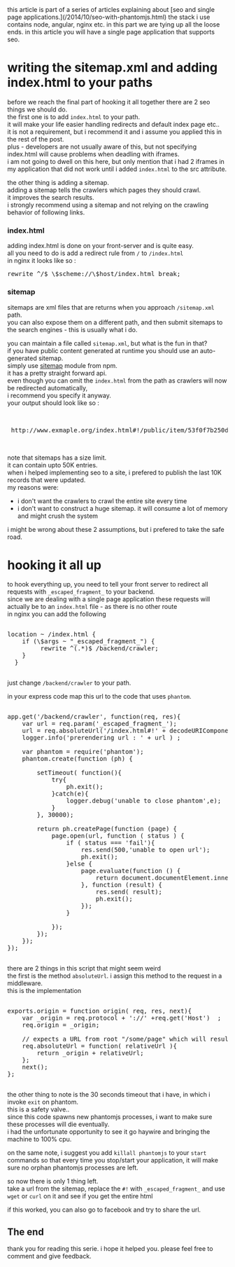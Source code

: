 <div class="mograblog">

<div class="alert alert-info alert-block">this article is part of a series of articles explaining about [seo and single page applications.](/2014/10/seo-with-phantomjs.html)  
the stack i use contains node, angular, nginx etc.  
in this part we are tying up all the loose ends.  
in this article you will have a single page application that supports seo.  
</div>

# writing the sitemap.xml and adding index.html to your paths

before we reach the final part of hooking it all together there are 2 seo things we should do.  
the first one is to add `index.html` to your path.  
it will make your life easier handling redirects and default index page etc..  
it is not a requirement, but i recommend it and i assume you applied this in the rest of the post.  
plus - developers are not usually aware of this, but not specifying index.html will cause problems when deadling with iframes.  
i am not going to dwell on this here, but only mention that i had 2 iframes in my application that did not work until i added `index.html` to the src attribute.

the other thing is adding a sitemap.  
adding a sitemap tells the crawlers which pages they should crawl.  
it improves the search results.  
i strongly recommend using a sitemap and not relying on the crawling behavior of following links.  

### index.html

adding index.html is done on your front-server and is quite easy.  
all you need to do is add a redirect rule from `/` to `/index.html`  
in nginx it looks like so :

<pre class="prettyprint">rewrite ^/$ \$scheme://\$host/index.html break;</pre>

### sitemap

sitemaps are xml files that are returns when you approach `/sitemap.xml` path.  
you can also expose them on a different path, and then submit sitemaps to the search engines - this is usually what i do.  

you can maintain a file called `sitemap.xml`, but what is the fun in that?  
if you have public content generated at runtime you should use an auto-generated sitemap.  
simply use [sitemap](https://www.npmjs.org/package/sitemap) module from npm.  
it has a pretty straight forward api.  
even though you can omit the `index.html` from the path as crawlers will now be redirected automatically,  
i recommend you specify it anyway.  
your output should look like so :

<pre class="prettyprint">  
<urlset xmlns="http://www.sitemaps.org/schemas/sitemap/0.9">  
 <url><loc>http://www.exmaple.org/index.html#!/public/item/53f0f7b250dab2f71901abf8/intro</loc> <lastmod>2014-09-03</lastmod> <changefreq>hourly</changefreq> <priority>0.5</priority></url>   
</urlset>    
  </pre>

note that sitemaps has a size limit.  
it can contain upto 50K entries.  
when i helped implementing seo to a site, i prefered to publish the last 10K records that were updated.  
my reasons were:

*   i don't want the crawlers to crawl the entire site every time
*   i don't want to construct a huge sitemap. it will consume a lot of memory and might crush the system

i might be wrong about these 2 assumptions, but i prefered to take the safe road.  

# hooking it all up

to hook everything up, you need to tell your front server to redirect all requests with `_escaped_fragment_` to your backend.  
since we are dealing with a single page application these requests will actually be to an `index.html` file - as there is no other route  
in nginx you can add the following

<pre class="prettyprint">  
location ~ /index.html {  
    if (\$args ~ "_escaped_fragment_") {  
         rewrite ^(.*)$ /backend/crawler;  
    }  
  }     
  </pre>

just change `/backend/crawler` to your path.  

in your express code map this url to the code that uses `phantom`.

<pre class="prettyprint">  
app.get('/backend/crawler', function(req, res){  
    var url = req.param('_escaped_fragment_');  
    url = req.absoluteUrl('/index.html#!' + decodeURIComponent(url) );  
    logger.info('prerendering url : ' + url ) ;  

    var phantom = require('phantom');  
    phantom.create(function (ph) {  

        setTimeout( function(){  
            try{  
                ph.exit();  
            }catch(e){  
                logger.debug('unable to close phantom',e);  
            }  
        }, 30000);  

        return ph.createPage(function (page) {  
            page.open(url, function ( status ) {  
                if ( status === 'fail'){  
                    res.send(500,'unable to open url');  
                    ph.exit();  
                }else {  
                    page.evaluate(function () {  
                        return document.documentElement.innerHTML;  
                    }, function (result) {  
                        res.send( result);  
                        ph.exit();  
                    });  
                }  

            });  
        });  
    });  
});    
  </pre>

there are 2 things in this script that might seem weird  
the first is the method `absoluteUrl`. i assign this method to the request in a middleware.  
this is the implementation  

<pre class="prettyprint">  
exports.origin = function origin( req, res, next){  
    var _origin = req.protocol + '://' +req.get('Host')  ;  
    req.origin = _origin;  

    // expects a URL from root "/some/page" which will result in "protocol://host:port/some/page"  
    req.absoluteUrl = function( relativeUrl ){  
        return _origin + relativeUrl;  
    };  
    next();  
};    
  </pre>

the other thing to note is the 30 seconds timeout that i have, in which i invoke `exit` on phantom.  
this is a safety valve..  
since this code spawns new phantomjs processes, i want to make sure these processes will die eventually.  
i had the unfortunate opportunity to see it go haywire and bringing the machine to 100% cpu.  

on the same note, i suggest you add `killall phantomjs` to your `start` commands so that every time you stop/start your application, it will make sure no orphan phantomjs processes are left.  

so now there is only 1 thing left.  
take a url from the sitemap, replace the `#!` with `_escaped_fragment_` and use `wget` or `curl` on it and see if you get the entire html  

if this worked, you can also go to facebook and try to share the url.  

## The end

<div>thank you for reading this serie. i hope it helped you.  
please feel free to comment and give feedback.</div>

</div>